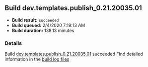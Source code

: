 ## Build dev.templates.publish_0.21.20035.01
- **Build result:** `succeeded`
- **Build queued:** 2/4/2020 7:19:13 AM
- **Build duration:** 138.13 minutes
### Details
Build [dev.templates.publish_0.21.20035.01](https://winappstudio.visualstudio.com/web/build.aspx?pcguid=a4ef43be-68ce-4195-a619-079b4d9834c2&builduri=vstfs%3a%2f%2f%2fBuild%2fBuild%2f32807) succeeded
Find detailed information in the [build log files]()
